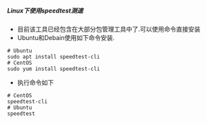 ##### Linux下使用speedtest测速

- 目前该工具已经包含在大部分包管理工具中了.可以使用命令直接安装
- Ubuntu和Debain使用如下命令安装.
```shell
# Ubuntu
sudo apt install speedtest-cli
# CentOS
sudo yum install speedtest-cli
```

- 执行命令如下
```shell
# CentOS
speedtest-cli
# Ubuntu
speedtest
```